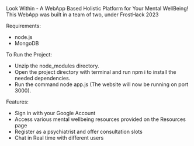 Look Within - A WebApp Based Holistic Platform for Your Mental WellBeing! This WebApp was built in a team of two, under FrostHack 2023

Requirements:
- node.js
- MongoDB

To Run the Project:
- Unzip the node_modules directory.
- Open the project directory with terminal and run npm i to install the needed dependencies.
- Run the command node app.js
(The website will now be running on port 3000).

Features:
- Sign in with your Google Account
- Access various mental wellbeing resources provided on the Resources page
- Register as a psychiatrist and offer consultation slots
- Chat in Real time with different users
